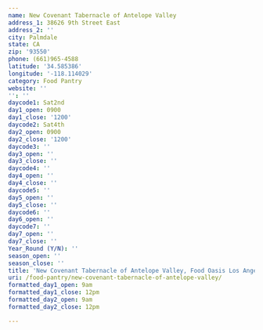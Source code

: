 ```yaml
---
name: New Covenant Tabernacle of Antelope Valley
address_1: 38626 9th Street East
address_2: ''
city: Palmdale
state: CA
zip: '93550'
phone: (661)965-4588
latitude: '34.585386'
longitude: '-118.114029'
category: Food Pantry
website: ''
'': ''
daycode1: Sat2nd
day1_open: 0900
day1_close: '1200'
daycode2: Sat4th
day2_open: 0900
day2_close: '1200'
daycode3: ''
day3_open: ''
day3_close: ''
daycode4: ''
day4_open: ''
day4_close: ''
daycode5: ''
day5_open: ''
day5_close: ''
daycode6: ''
day6_open: ''
daycode7: ''
day7_open: ''
day7_close: ''
Year_Round (Y/N): ''
season_open: ''
season_close: ''
title: 'New Covenant Tabernacle of Antelope Valley, Food Oasis Los Angeles'
uri: /food-pantry/new-covenant-tabernacle-of-antelope-valley/
formatted_day1_open: 9am
formatted_day1_close: 12pm
formatted_day2_open: 9am
formatted_day2_close: 12pm

---
```

